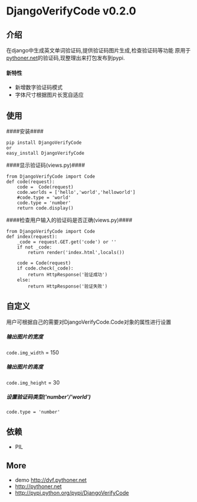 DjangoVerifyCode v0.2.0
=======================
介绍
----
在django中生成英文单词验证码,提供验证码图片生成,检查验证码等功能
原用于[pythoner.net](http://pythoner.net)的验证码,现整理出来打包发布到pypi.

#### 新特性
+ 新增数字验证码模式
+ 字体尺寸根据图片长宽自适应


使用
---
####安装####
```
pip install DjangoVerifyCode
or
easy_install DjangoVerifyCode
```
####显示验证码(views.py)####
```
from DjangoVerifyCode import Code
def code(request):
    code =  Code(request)
    code.worlds = ['hello','world','helloworld']
    #code.type = 'world'
    code.type = 'number'
    return code.display()
```

####检查用户输入的验证码是否正确(views.py)####
```
from DjangoVerifyCode import Code
def index(request):
    _code = request.GET.get('code') or ''
    if not _code:
        return render('index.html',locals())

    code = Code(request)
    if code.check(_code):
        return HttpResponse('验证成功')
    else:
        return HttpResponse('验证失败')
```

自定义
-----
用户可根据自己的需要对DjangoVerifyCode.Code对象的属性进行设置
##### 输出图片的宽度 
`code.img_width` = 150
##### 输出图片的高度 
`code.img_height` = 30
##### 设置验证码类型('number'/'world')
`code.type = 'number'`

依赖
----
+ PIL

More
----
+ demo <http://dvf.pythoner.net>
+ <http://pythoner.net>
+ <http://pypi.python.org/pypi/DjangoVerifyCode>
